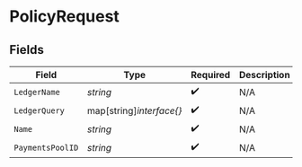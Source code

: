 # PolicyRequest


## Fields

| Field                    | Type                     | Required                 | Description              | Example                  |
| ------------------------ | ------------------------ | ------------------------ | ------------------------ | ------------------------ |
| `LedgerName`             | *string*                 | :heavy_check_mark:       | N/A                      | default                  |
| `LedgerQuery`            | map[string]*interface{}* | :heavy_check_mark:       | N/A                      |                          |
| `Name`                   | *string*                 | :heavy_check_mark:       | N/A                      | XXX                      |
| `PaymentsPoolID`         | *string*                 | :heavy_check_mark:       | N/A                      | XXX                      |